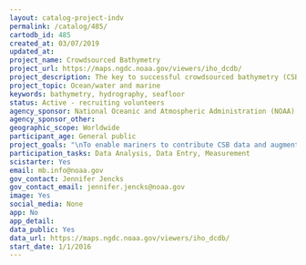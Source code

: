 ```yaml
---
layout: catalog-project-indv
permalink: /catalog/485/
cartodb_id: 485
created_at: 03/07/2019
updated_at: 
project_name: Crowdsourced Bathymetry
project_url: https://maps.ngdc.noaa.gov/viewers/iho_dcdb/
project_description: The key to successful crowdsourced bathymetry (CSB) efforts are volunteer observers who operate vessels-of-opportunity in places where nautical charts are poor or where the seafloor is changeable and hydrographic assets are not easily available. The CSB vision is to tap into the enthusiasm for mapping the ocean floor by enabling trusted mariners to easily contribute data and augment our current bathymetric coverage. 
project_topic: Ocean/water and marine
keywords: bathymetry, hydrography, seafloor
status: Active - recruiting volunteers
agency_sponsor: National Oceanic and Atmospheric Administration (NOAA)
agency_sponsor_other: 
geographic_scope: Worldwide
participant_age: General public
project_goals: "\nTo enable mariners to contribute CSB data and augment our current bathymetric coverage. NOAA’s objective is to provide the required infrastructure to archive and distribute global data contributed from users worldwide, encourage participation from the maritime community, and explore options for scalable storage as the data volumes grow. "
participation_tasks: Data Analysis, Data Entry, Measurement
scistarter: Yes
email: mb.info@noaa.gov
gov_contact: Jennifer Jencks
gov_contact_email: jennifer.jencks@noaa.gov
image: Yes
social_media: None
app: No
app_detail: 
data_public: Yes
data_url: https://maps.ngdc.noaa.gov/viewers/iho_dcdb/
start_date: 1/1/2016
---
```

